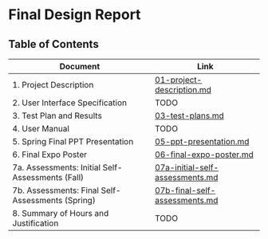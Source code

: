 # Final Design Report

## Table of Contents

| Document | Link |
| -------- | ---- |
|1. Project Description | [01-project-description.md](01-project-description.md) |
|2. User Interface Specification | TODO |
|3. Test Plan and Results | [03-test-plans.md](03-test-plans.md) |
|4. User Manual | TODO |
|5. Spring Final PPT Presentation | [05-ppt-presentation.md](05-ppt-presentation.md) |
|6. Final Expo Poster | [06-final-expo-poster.md](06-final-expo-poster.md) |
|7a. Assessments: Initial Self-Assessments (Fall) | [07a-initial-self-assessments.md](07a-initial-self-assessments.md) |
|7b. Assessments: Final Self-Assessments (Spring) | [07b-final-self-assessments.md](07b-final-self-assessments.md) |
|8. Summary of Hours and Justification | TODO |

